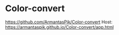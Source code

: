 # Color-convert
https://github.com/ArmantasPik/Color-convert
Host:
https://armantaspik.github.io/Color-convert/app.html
